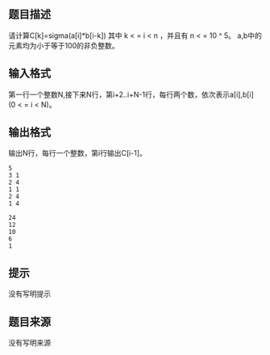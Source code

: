 


## 题目描述
请计算C[k]=sigma(a[i]*b[i-k]) 其中 k < = i < n ，并且有 n < = 10 ^ 5。 a,b中的元素均为小于等于100的非负整数。 
## 输入格式
第一行一个整数N,接下来N行，第i+2..i+N-1行，每行两个数，依次表示a[i],b[i] (0 < = i < N)。
## 输出格式
输出N行，每行一个整数，第i行输出C[i-1]。 

```input1
5
3 1
2 4
1 1
2 4
1 4

```
```output1
24
12
10
6
1
```

## 提示
没有写明提示
## 题目来源
没有写明来源


